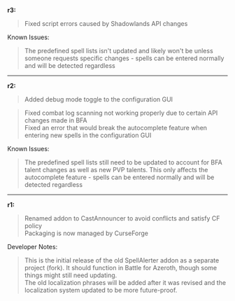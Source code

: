 **r3:**

> Fixed script errors caused by Shadowlands API changes

Known Issues:
> The predefined spell lists isn't updated and likely won't be unless someone requests specific changes - spells can be entered normally and will be detected regardless

-----

**r2:**

> Added debug mode toggle to the configuration GUI

> Fixed combat log scanning not working properly due to certain API changes made in BFA
<br>Fixed an error that would break the autocomplete feature when entering new spells in the configuration GUI

Known Issues:
> The predefined spell lists still need to be updated to account for BFA talent changes as well as new PVP talents. This only affects the autocomplete feature - spells can be entered normally and will be detected regardless

-----

**r1:**

> Renamed addon to CastAnnouncer to avoid conflicts and satisfy CF policy
<br>Packaging is now managed by CurseForge

Developer Notes:
> This is the initial release of the old SpellAlerter addon as a separate project (fork). It should function in Battle for Azeroth, though some things might still need updating.
<br>The old localization phrases will be added after it was revised and the localization system updated to be more future-proof.
